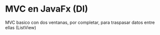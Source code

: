 # MVC en JavaFx (DI)
MVC basico con dos ventanas, por completar, para traspasar datos entre ellas (ListView)
